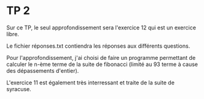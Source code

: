 
# TP 2
Sur ce TP, le seul approfondissement sera l'exercice 12 qui est un exercice libre.

Le fichier réponses.txt contiendra les réponses aux différents questions.

Pour l'approfondissement, j'ai choisi de faire un programme permettant de calculer le n-ème terme de la suite de fibonacci (limité au 93 terme à cause des dépassements d'entier).

L'exercice 11 est également très interressant et traite de la suite de syracuse.
